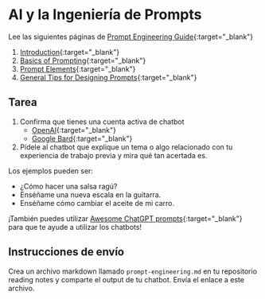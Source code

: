 ﻿# AI y la Ingeniería de Prompts

Lee las siguientes páginas de [Prompt Engineering Guide](https://www.promptingguide.ai/){:target="_blank"}

1. [Introduction](https://www.promptingguide.ai/introduction){:target="_blank"}
1. [Basics of Prompting](https://www.promptingguide.ai/introduction/basics){:target="_blank"}
1. [Prompt Elements](https://www.promptingguide.ai/introduction/elements){:target="_blank"}
1. [General Tips for Designing Prompts](https://www.promptingguide.ai/introduction/tips){:target="_blank"}

## Tarea

1. Confirma que tienes una cuenta activa de chatbot
   - [OpenAI](https://chat.openai.com/){:target="_blank"}
   - [Google Bard](https://bard.google.com){:target="_blank"}
1. Pídele al chatbot que explique un tema o algo relacionado con tu experiencia de trabajo previa y mira qué tan acertada es.

Los ejemplos pueden ser:

- ¿Cómo hacer una salsa ragú?
- Enséñame una nueva escala en la guitarra.
- Enséñame cómo cambiar el aceite de mi carro.

¡También puedes utilizar [Awesome ChatGPT prompts](https://prompts.chat/){:target="_blank"} para que te ayude a utilizar los chatbots!

## Instrucciones de envío

Crea un archivo markdown llamado `prompt-engineering.md` en tu repositorio reading notes y comparte el output de tu chatbot. Envía el enlace a este archivo.
